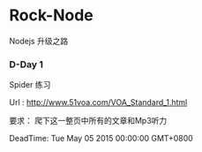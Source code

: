 # Rock-Node
Nodejs 升级之路


### D-Day 1
Spider 练习

Url : http://www.51voa.com/VOA_Standard_1.html

要求：
爬下这一整页中所有的文章和Mp3听力

DeadTime: Tue May 05 2015 00:00:00 GMT+0800
